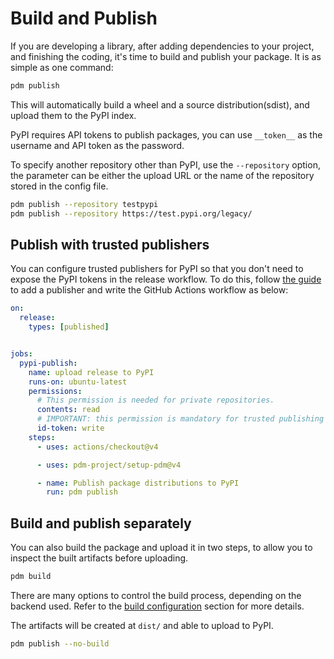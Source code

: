 # Build and Publish

If you are developing a library, after adding dependencies to your project, and finishing the coding, it's time to build and publish your package. It is as simple as one command:

```bash
pdm publish
```

This will automatically build a wheel and a source distribution(sdist), and upload them to the PyPI index.

PyPI requires API tokens to publish packages, you can use `__token__` as the username and API token as the password.

To specify another repository other than PyPI, use the `--repository` option, the parameter can be either the upload URL or the name of the repository stored in the config file.

```bash
pdm publish --repository testpypi
pdm publish --repository https://test.pypi.org/legacy/
```

## Publish with trusted publishers

You can configure trusted publishers for PyPI so that you don't need to expose the PyPI tokens in the release workflow. To do this, follow
[the guide](https://docs.pypi.org/trusted-publishers/adding-a-publisher/) to add a publisher and write the GitHub Actions workflow as below:

```yaml
on:
  release:
    types: [published]


jobs:
  pypi-publish:
    name: upload release to PyPI
    runs-on: ubuntu-latest
    permissions:
      # This permission is needed for private repositories.
      contents: read
      # IMPORTANT: this permission is mandatory for trusted publishing
      id-token: write
    steps:
      - uses: actions/checkout@v4

      - uses: pdm-project/setup-pdm@v4

      - name: Publish package distributions to PyPI
        run: pdm publish
```

## Build and publish separately

You can also build the package and upload it in two steps, to allow you to inspect the built artifacts before uploading.

```bash
pdm build
```

There are many options to control the build process, depending on the backend used. Refer to the [build configuration](../reference/build.md) section for more details.

The artifacts will be created at `dist/` and able to upload to PyPI.

```bash
pdm publish --no-build
```
